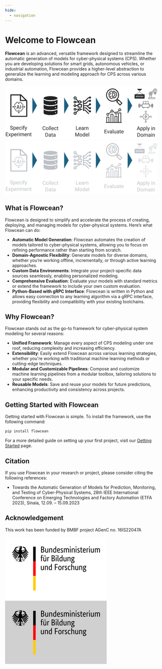 ```yaml
---
hide:
  - navigation
---
```


# Welcome to Flowcean

**Flowcean** is an advanced, versatile framework designed to streamline the automatic generation of models for cyber-physical systems (CPS).
Whether you are developing solutions for smart grids, autonomous vehicles, or industrial automation, Flowcean provides a higher-level abstraction to generalize the learning and modeling approach for CPS across various domains.

![Flowcean Pipeline](assets/pipeline-light.svg#only-light)
![Flowcean Pipeline](assets/pipeline-dark.svg#only-dark)

## What is Flowcean?

Flowcean is designed to simplify and accelerate the process of creating, deploying, and managing models for cyber-physical systems.
Here’s what Flowcean can do:

- **Automatic Model Generation**: Flowcean automates the creation of models tailored to cyber-physical systems, allowing you to focus on refining performance rather than starting from scratch.
- **Domain-Agnostic Flexibility**: Generate models for diverse domains, whether you’re working offline, incrementally, or through active learning approaches.
- **Custom Data Environments**: Integrate your project-specific data sources seamlessly, enabling personalized modeling.
- **Comprehensive Evaluation**: Evaluate your models with standard metrics or extend the framework to include your own custom evaluation.
- **Python-Based with gRPC Interface**: Flowcean is written in Python and allows easy connection to any learning algorithm via a gRPC interface, providing flexibility and compatibility with your existing toolchains.

## Why Flowcean?

Flowcean stands out as the go-to framework for cyber-physical system modeling for several reasons:

- **Unified Framework**: Manage every aspect of CPS modeling under one roof, reducing complexity and increasing efficiency.
- **Extensibility**: Easily extend Flowcean across various learning strategies, whether you're working with traditional machine learning methods or cutting-edge techniques.
- **Modular and Customizable Pipelines**: Compose and customize machine learning pipelines from a modular toolbox, tailoring solutions to your specific needs.
- **Reusable Models**: Save and reuse your models for future predictions, enhancing productivity and consistency across projects.

## Getting Started with Flowcean

Getting started with Flowcean is simple.
To install the framework, use the following command:

```sh
pip install flowcean
```

For a more detailed guide on setting up your first project, visit our [Getting Started](getting_started/installation.md) page.

## Citation

If you use Flowcean in your research or project, please consider citing the following references:

- Towards the Automatic Generation of Models for Prediction, Monitoring, and Testing of Cyber-Physical Systems, 28th IEEE International Conference on Emerging Technologies and Factory Automation (ETFA 2023), Sinaia, 12.09. – 15.09.2023

## Acknowledgement

This work has been funded by BMBF project AGenC no. 16IS22047A

![BMBF](assets/BMBF-light.svg#only-light)
![BMBF](assets/BMBF-dark.svg#only-dark)
